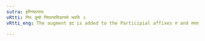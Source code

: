 ```yaml
---
sutra: इण्निष्ठायाम्
vRtti: निरः कुषो निष्ठायामिडागमो भवति ॥
vRtti_eng: The augment इट् is added to the Participial affixes त and तवत्, after कुष् preceded by निर् ॥

---
```

